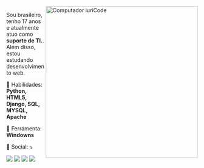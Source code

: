 <img src="https://raw.githubusercontent.com/MicaelliMedeiros/micaellimedeiros/master/image/computer-illustration.png" min-width="400px" max-width="400px" width="400px" align="right" alt="Computador iuriCode">

<p align="left"> 
 Sou brasileiro, tenho 17 anos e atualmente atuo como <strong>suporte de TI.</strong>.<br>
Além disso, estou estudando desenvolvimento web.
</p>

<p align="left">
  🦄 Habilidades: <strong>Python, HTML5, Django, SQL, MYSQL, Apache</strong>
</p>

<p align="left">
  💼 Ferramenta: <strong>Windowns</strong>
</p>

<p align="left">
  💌 Social: ⤵️
</p>

<p align="left">
  <a href="#" alt="Gmail">
  <img src="https://img.shields.io/badge/-Gmail-FF0000?style=flat-square&labelColor=FF0000&logo=gmail&logoColor=white&link=mailto:moisescgb523@gmail.com" /></a>

  <a href="#" alt="Linkedin">
  <img src="https://img.shields.io/badge/-Linkedin-0e76a8?style=flat-square&logo=Linkedin&logoColor=white&link=https://www.linkedin.com/in/moisesdecastrosampaio/" /></a>

  <a href="#" alt="WhatsApp">
  <img src="https://img.shields.io/badge/-WhatsApp-25d366?style=flat-square&labelColor=25d366&logo=whatsapp&logoColor=white&link=https://wa.me/5563984446049?text=Ol%C3%A1%2C+estou+entrando+em+contato+pelo+github"/></a>

  <a href="#" alt="Instagram">
  <img src="https://img.shields.io/badge/-Instagram-DF0174?style=flat-square&labelColor=DF0174&logo=instagram&logoColor=white&link=https://instagram.com/castro_pmw?igshid=MzNlNGNkZWQ4Mg=="/></a>
</p>  